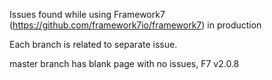Issues found while using Framework7 (https://github.com/framework7io/framework7) in production

Each branch is related to separate issue.

master branch has blank page with no issues, F7 v2.0.8